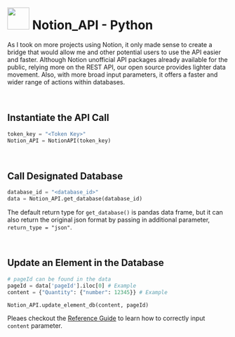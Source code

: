 # <img src="https://upload.wikimedia.org/wikipedia/commons/4/45/Notion_app_logo.png" width="50" height="50"> Notion_API - Python

As I took on more projects using Notion, it only made sense to create a bridge that would allow me and other potential users to use the API easier and faster. Although Notion unofficial API packages already available for the public, relying more on the REST API, our open source provides lighter data movement. Also, with more broad input parameters, it offers a faster and wider range of actions within databases.

<br>

## Instantiate the API Call

```python
token_key = "<Token Key>"
Notion_API = NotionAPI(token_key)
```

<br>  

## Call Designated Database

```python
database_id = "<database_id>"
data = Notion_API.get_database(database_id)
```

The default return type for `get_database()` is pandas data frame, but it can also return the original json format by passing in additional parameter, `return_type = "json"`.

<br>

## Update an Element in the Database

```python
# pageId can be found in the data
pageId = data['pageId'].iloc[0] # Example
content = {"Quantity": {"number": 12345}} # Example

Notion_API.update_element_db(content, pageId)
```

Pleaes checkout the [Reference Guide](https://developers.notion.com/reference/property-value-object) to learn how to correctly input `content` parameter.
